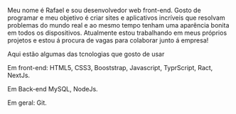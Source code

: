 Meu nome é Rafael e sou desenvolvedor web front-end. Gosto de programar e meu objetivo é criar sites e aplicativos incríveis que resolvam problemas do mundo real e ao mesmo tempo tenham uma aparência bonita em todos os dispositivos. Atualmente estou trabalhando em meus próprios projetos e estou á procura de vagas para colaborar junto á empresa!

Aqui estão algumas das tcnologias que gosto de usar

Em front-end:
HTML5, CSS3, Booststrap, Javascript, TyprScript, Ract, NextJs.

Em Back-end
MySQL, NodeJs.

Em geral:
Git.
